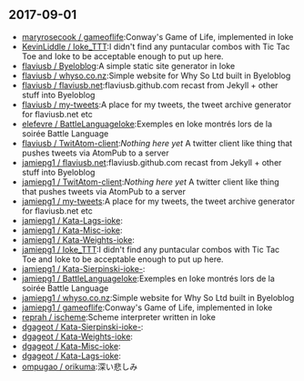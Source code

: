 ## 2017-09-01

* [maryrosecook / gameoflife](https://github.com/maryrosecook/gameoflife):Conway's Game of Life, implemented in Ioke
* [KevinLiddle / Ioke_TTT](https://github.com/KevinLiddle/Ioke_TTT):I didn't find any puntacular combos with Tic Tac Toe and Ioke to be acceptable enough to put up here.
* [flaviusb / Byeloblog](https://github.com/flaviusb/Byeloblog):A simple static site generator in Ioke
* [flaviusb / whyso.co.nz](https://github.com/flaviusb/whyso.co.nz):Simple website for Why So Ltd built in Byeloblog
* [flaviusb / flaviusb.net](https://github.com/flaviusb/flaviusb.net):flaviusb.github.com recast from Jekyll + other stuff into Byeloblog
* [flaviusb / my-tweets](https://github.com/flaviusb/my-tweets):A place for my tweets, the tweet archive generator for flaviusb.net etc
* [elefevre / BattleLanguageIoke](https://github.com/elefevre/BattleLanguageIoke):Exemples en Ioke montrés lors de la soirée Battle Language
* [flaviusb / TwitAtom-client](https://github.com/flaviusb/TwitAtom-client):*Nothing here yet* A twitter client like thing that pushes tweets via AtomPub to a server
* [jamiepg1 / flaviusb.net](https://github.com/jamiepg1/flaviusb.net):flaviusb.github.com recast from Jekyll + other stuff into Byeloblog
* [jamiepg1 / TwitAtom-client](https://github.com/jamiepg1/TwitAtom-client):*Nothing here yet* A twitter client like thing that pushes tweets via AtomPub to a server
* [jamiepg1 / my-tweets](https://github.com/jamiepg1/my-tweets):A place for my tweets, the tweet archive generator for flaviusb.net etc
* [jamiepg1 / Kata-Lags-ioke](https://github.com/jamiepg1/Kata-Lags-ioke):
* [jamiepg1 / Kata-Misc-ioke](https://github.com/jamiepg1/Kata-Misc-ioke):
* [jamiepg1 / Kata-Weights-ioke](https://github.com/jamiepg1/Kata-Weights-ioke):
* [jamiepg1 / Ioke_TTT](https://github.com/jamiepg1/Ioke_TTT):I didn't find any puntacular combos with Tic Tac Toe and Ioke to be acceptable enough to put up here.
* [jamiepg1 / Kata-Sierpinski-ioke-](https://github.com/jamiepg1/Kata-Sierpinski-ioke-):
* [jamiepg1 / BattleLanguageIoke](https://github.com/jamiepg1/BattleLanguageIoke):Exemples en Ioke montrés lors de la soirée Battle Language
* [jamiepg1 / whyso.co.nz](https://github.com/jamiepg1/whyso.co.nz):Simple website for Why So Ltd built in Byeloblog
* [jamiepg1 / gameoflife](https://github.com/jamiepg1/gameoflife):Conway's Game of Life, implemented in Ioke
* [reprah / ischeme](https://github.com/reprah/ischeme):Scheme interpreter written in Ioke
* [dgageot / Kata-Sierpinski-ioke-](https://github.com/dgageot/Kata-Sierpinski-ioke-):
* [dgageot / Kata-Weights-ioke](https://github.com/dgageot/Kata-Weights-ioke):
* [dgageot / Kata-Misc-ioke](https://github.com/dgageot/Kata-Misc-ioke):
* [dgageot / Kata-Lags-ioke](https://github.com/dgageot/Kata-Lags-ioke):
* [ompugao / orikuma](https://github.com/ompugao/orikuma):深い悲しみ
